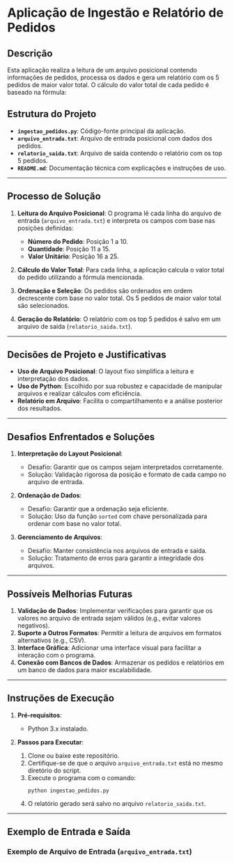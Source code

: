 # Aplicação de Ingestão e Relatório de Pedidos

## Descrição
Esta aplicação realiza a leitura de um arquivo posicional contendo informações de pedidos, processa os dados e gera um relatório com os 5 pedidos de maior valor total. O cálculo do valor total de cada pedido é baseado na fórmula:


## Estrutura do Projeto
- **`ingestao_pedidos.py`**: Código-fonte principal da aplicação.
- **`arquivo_entrada.txt`**: Arquivo de entrada posicional com dados dos pedidos.
- **`relatorio_saida.txt`**: Arquivo de saída contendo o relatório com os top 5 pedidos.
- **`README.md`**: Documentação técnica com explicações e instruções de uso.

---

## Processo de Solução

1. **Leitura do Arquivo Posicional**: 
   O programa lê cada linha do arquivo de entrada (`arquivo_entrada.txt`) e interpreta os campos com base nas posições definidas:
   - **Número do Pedido**: Posição 1 a 10.
   - **Quantidade**: Posição 11 a 15.
   - **Valor Unitário**: Posição 16 a 25.

2. **Cálculo do Valor Total**:
   Para cada linha, a aplicação calcula o valor total do pedido utilizando a fórmula mencionada.

3. **Ordenação e Seleção**:
   Os pedidos são ordenados em ordem decrescente com base no valor total. Os 5 pedidos de maior valor total são selecionados.

4. **Geração do Relatório**:
   O relatório com os top 5 pedidos é salvo em um arquivo de saída (`relatorio_saida.txt`).

---

## Decisões de Projeto e Justificativas

- **Uso de Arquivo Posicional**: O layout fixo simplifica a leitura e interpretação dos dados.
- **Uso de Python**: Escolhido por sua robustez e capacidade de manipular arquivos e realizar cálculos com eficiência.
- **Relatório em Arquivo**: Facilita o compartilhamento e a análise posterior dos resultados.

---

## Desafios Enfrentados e Soluções

1. **Interpretação do Layout Posicional**:
   - Desafio: Garantir que os campos sejam interpretados corretamente.
   - Solução: Validação rigorosa da posição e formato de cada campo no arquivo de entrada.

2. **Ordenação de Dados**:
   - Desafio: Garantir que a ordenação seja eficiente.
   - Solução: Uso da função `sorted` com chave personalizada para ordenar com base no valor total.

3. **Gerenciamento de Arquivos**:
   - Desafio: Manter consistência nos arquivos de entrada e saída.
   - Solução: Tratamento de erros para garantir a integridade dos arquivos.

---

## Possíveis Melhorias Futuras

1. **Validação de Dados**: Implementar verificações para garantir que os valores no arquivo de entrada sejam válidos (e.g., evitar valores negativos).
2. **Suporte a Outros Formatos**: Permitir a leitura de arquivos em formatos alternativos (e.g., CSV).
3. **Interface Gráfica**: Adicionar uma interface visual para facilitar a interação com o programa.
4. **Conexão com Bancos de Dados**: Armazenar os pedidos e relatórios em um banco de dados para maior escalabilidade.

---

## Instruções de Execução

1. **Pré-requisitos**:
   - Python 3.x instalado.

2. **Passos para Executar**:
   1. Clone ou baixe este repositório.
   2. Certifique-se de que o arquivo `arquivo_entrada.txt` está no mesmo diretório do script.
   3. Execute o programa com o comando:
      ```
      python ingestao_pedidos.py
      ```
   4. O relatório gerado será salvo no arquivo `relatorio_saida.txt`.

---

## Exemplo de Entrada e Saída

### Exemplo de Arquivo de Entrada (`arquivo_entrada.txt`)
